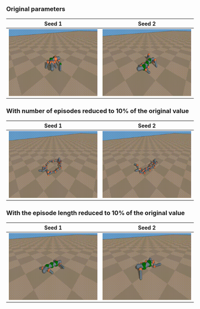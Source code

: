 ### Original parameters
| Seed 1 | Seed 2 |
|-------|-------|
| ![Standard GIF 1](gif_standard_8_robogrammar.gif) | ![Standard GIF 2](gif_standard_17_robogrammar.gif) |


### With number of episodes reduced to 10% of the original value
| Seed 1 | Seed 2 |
|-------|-------|
| ![Reduced Length GIF 1](gif_reduced_length_4_robogrammar.gif) | ![Reduced Length GIF 2](gif_reduced_length_13_robogrammar.gif) |


### With the episode length reduced to 10% of the original value
| Seed 1 | Seed 2 |
|-------|-------|
| ![Reduced Quantity GIF 1](gif_reduced_quantity_0_robogrammar.gif) | ![Reduced Quantity GIF 2](gif_reduced_quantity_9_robogrammar.gif) |

